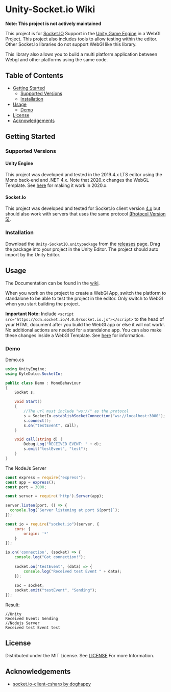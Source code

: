 # Unity-Socket.io Wiki
**Note: This project is not actively maintained**

This project is for [Socket.IO](https://socket.io/) Support in the [Unity Game Engine](https://unity.com/) in a WebGl Project. This project also includes tools to allow testing within the editor. Other Socket.Io libraries do not support WebGl like this library.

This library also allows you to build a multi platform application between Webgl and other platforms using the same code. 

## Table of Contents

* [Getting Started](#Getting-Started)
	* [Supported Versions](#Supported-Versions)
	* [Installation](#Installation)
* [Usage](#Usage)
	* [Demo](#Demo)
* [License](#License)
* [Acknowledgements](#Acknowledgements)

## Getting Started
### Supported Versions
#### Unity Engine
This project was developed and tested in the 2019.4.x LTS editor using the Mono back-end and .NET 4.x. Note that 2020.x changes the WebGL Template. See [here](https://github.com/KyleDulce/Unity-Socketio/wiki/Making-SocketIo-Work-in-2020.x) for making it work in 2020.x.

#### Socket.Io
This project was developed and tested for Socket.Io client version [4.x](https://socket.io/docs/v4) but should also work with servers that uses the same protocol [(Protocol Version 5)](https://github.com/socketio/socket.io-protocol).

### Installation
Download the `Unity-SocketIO.unitypackage` from the [releases](https://github.com/KyleDulce/Unity-Socketio/releases/latest) page. Drag the package into your project in the Unity Editor. The project should auto import by the Unity Editor. 

## Usage
The Documentation can be found in the [wiki](https://github.com/KyleDulce/Unity-Socketio/wiki/Documentation).

When you work on the project to create a WebGl App, switch the platform to standalone to be able to test the project in the editor. Only switch to WebGl when you start building the project.

**Important Note:** Include 
`<script src="https://cdn.socket.io/4.0.0/socket.io.js"></script>`
to the head of your HTML document after you build the WebGl app or else it will not work!. No additional actions are needed for a standalone app.
You can also make these changes inside a WebGl Template. See [here](https://docs.unity3d.com/Manual/webgl-templates.html) for information.

### Demo
Demo.cs
```csharp
using UnityEngine;
using KyleDulce.SocketIo;

public class Demo : MonoBehaviour
{
    Socket s;

    void Start()
    {
		//The url must include "ws://" as the protocol
        s = SocketIo.establishSocketConnection("ws://localhost:3000");
        s.connect();
        s.on("testEvent", call);
    }

    void call(string d) {
        Debug.Log("RECEIVED EVENT: " + d);
        s.emit("testEvent", "test");
    }
}
```
The NodeJs Server
```javascript
const express = require("express");
const app = express();
const port = 3000;

const server = require('http').Server(app);

server.listen(port, () => {
  console.log(`Server listening at port ${port}`);
});

const io = require("socket.io")(server, {
	cors: {
        origin: '*'
    }
});

io.on('connection', (socket) => {
	console.log("Got connection!");
	
	socket.on('testEvent', (data) => {
		console.log("Received test Event " + data);
	});
	
	soc = socket;
	socket.emit("testEvent", "Sending");
});
```
Result:
```
//Unity
Received Event: Sending
//Nodejs Server
Received test Event test
```

## License 
Distributed under the MIT License. See [LICENSE](LICENSE) For more Information.

## Acknowledgements
* [socket.io-client-csharp by doghappy](https://github.com/doghappy/socket.io-client-csharp)
